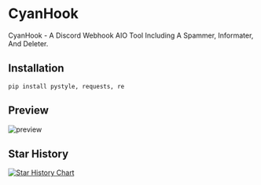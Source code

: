 # CyanHook
CyanHook - A Discord Webhook AIO Tool Including A Spammer, Informater, And Deleter.

## Installation
```pip install pystyle, requests, re```

## Preview
![preview](https://github.com/scarlmao/CyanHook/blob/main/image.png)

## Star History

[![Star History Chart](https://api.star-history.com/svg?repos=scarlmao/CyanHook&type=Date)](https://star-history.com/#scarlmao/justify&Date)

